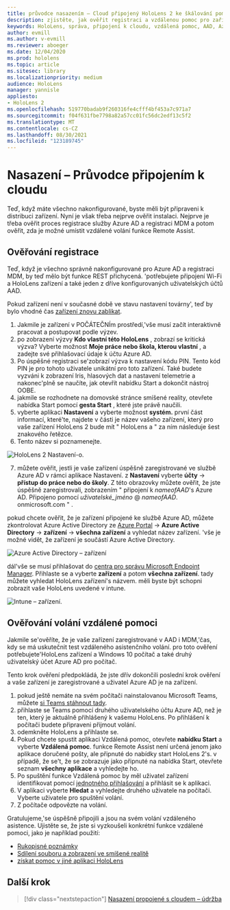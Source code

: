 ```yaml
---
title: průvodce nasazením – Cloud připojený HoloLens 2 ke škálování pomocí funkce Remote Assist – nasazení
description: zjistěte, jak ověřit registraci a vzdálenou pomoc pro zařízení HoloLens přes síť propojenou s cloudem.
keywords: HoloLens, správa, připojení k cloudu, vzdálená pomoc, AAD, Azure AD, MDM, správa mobilních zařízení
author: evmill
ms.author: v-evmill
ms.reviewer: aboeger
ms.date: 12/04/2020
ms.prod: hololens
ms.topic: article
ms.sitesec: library
ms.localizationpriority: medium
audience: HoloLens
manager: yannisle
appliesto:
- HoloLens 2
ms.openlocfilehash: 519770badab9f260316fe4cfff4bf453a7c971a7
ms.sourcegitcommit: f04f631fbe7798a82a57cc01fc56dc2edf13c5f2
ms.translationtype: MT
ms.contentlocale: cs-CZ
ms.lasthandoff: 08/30/2021
ms.locfileid: "123189745"
---
```

# <a name="deploy---cloud-connected-guide"></a>Nasazení – Průvodce připojením k cloudu

Teď, když máte všechno nakonfigurované, byste měli být připraveni k distribuci zařízení. Nyní je však třeba nejprve ověřit instalaci. Nejprve je třeba ověřit proces registrace služby Azure AD a registraci MDM a potom ověřit, zda je možné umístit vzdálené volání funkce Remote Assist.

## <a name="enrollment-validation"></a>Ověřování registrace

Teď, když je všechno správně nakonfigurované pro Azure AD a registraci MDM, by teď mělo být funkce REST přichycená. &#39;potřebujete připojení Wi-Fi a HoloLens zařízení a také jeden z dříve konfigurovaných uživatelských účtů AAD.

Pokud zařízení není v současné době ve stavu nastavení továrny&#39;, teď by bylo vhodné čas [zařízení znovu zablikat](/hololens/hololens-recovery#clean-reflash-the-device).

1. Jakmile je zařízení v POČÁTEČNÍm prostředí,&#39;vše musí začít interaktivně pracovat a postupovat podle výzev. 
1. po zobrazení výzvy **Kdo vlastní této HoloLens** , zobrazí se kritická výzva? Vyberte možnost **Moje práce nebo škola, kterou vlastní** , a zadejte své přihlašovací údaje k účtu Azure AD.
1. Po úspěšné registraci se&#39;zobrazí výzva k nastavení kódu PIN. Tento kód PIN je pro tohoto uživatele unikátní pro toto zařízení. Také budete vyzváni k zobrazení Iris, hlasových dat a nastavení telemetrie a nakonec&#39;plně se naučíte, jak otevřít nabídku Start a dokončit nástroj OOBE.
1. jakmile se rozhodnete na domovské stránce smíšené reality, otevřete nabídka Start pomocí **gesta Start** , které jste právě naučili.
1. vyberte aplikaci **Nastavení** a vyberte možnost **systém.** první část informací, které&#39;te, najdete v části je název vašeho zařízení, který pro vaše zařízení HoloLens 2 bude mít &quot; HoloLens a &quot; za ním následuje šest znakového řetězce.
1. Tento název si poznamenejte.

![HoloLens 2 Nastavení-o.](./images/hololens2-settings-about.jpg)

7. můžete ověřit, jestli je vaše zařízení úspěšně zaregistrované ve službě Azure AD v rámci aplikace Nastavení. z **Nastavení** vyberte **účty**  ->  **přístup do práce nebo do školy**. Z této obrazovky můžete ověřit, že jste úspěšně zaregistrovali, zobrazením &quot; připojení k _nameofAAD_&#39;s Azure AD. Připojeno pomocí _uživatelské_jméno_ @ _nameofAAD_. onmicrosoft.com &quot; .


pokud chcete ověřit, že je zařízení připojené ke službě Azure AD, můžete zkontrolovat Azure Active Directory ze [Azure Portal](https://portal.azure.com/#home)  ->  **Azure Active Directory**  ->  **zařízení**  ->  **všechna zařízení** a vyhledat název zařízení. &#39;vše je možné vidět, že zařízení je součástí Azure Active Directory.


![Azure Active Directory – zařízení](./images/aad-enrollment.png)

dál&#39;vše se musí přihlašovat do [centra pro správu Microsoft Endpoint Manager](https://endpoint.microsoft.com/#home). Přihlaste se a vyberte **zařízení** a potom **všechna zařízení**. tady můžete vyhledat HoloLens zařízení&#39;s názvem. měli byste být schopni zobrazit vaše HoloLens uvedené v intune.

![Intune – zařízení.](./images/endpoint-all-devices-enrolled.png)

## <a name="remote-assist-call-validation"></a>Ověřování volání vzdálené pomoci

Jakmile se&#39;ověříte, že je vaše zařízení zaregistrované v AAD i MDM,&#39;čas, kdy se má uskutečnit test vzdáleného asistenčního volání. pro toto ověření potřebujete&#39;HoloLens zařízení a Windows 10 počítač a také druhý uživatelský účet Azure AD pro počítač.

Tento krok ověření předpokládá, že jste dřív dokončili poslední krok ověření a vaše zařízení je zaregistrované a uživatel Azure AD je na zařízení.


1. pokud ještě nemáte na svém počítači nainstalovanou Microsoft Teams, můžete [si Teams stáhnout tady](https://www.microsoft.com/microsoft-365/microsoft-teams/download-app).
2. přihlaste se Teams pomocí druhého uživatelského účtu Azure AD, než je ten, který je aktuálně přihlášený k vašemu HoloLens. Po přihlášení k počítači budete připraveni přijmout volání.
3. odemkněte HoloLens a přihlaste se.
4. Pokud chcete spustit aplikaci Vzdálená pomoc, otevřete **nabídku Start** a vyberte **Vzdálená pomoc**. funkce Remote Assist není určená jenom jako aplikace doručené pošty, ale připnuté do nabídky start HoloLens 2&#39;s. v případě, že se&#39;t, že se zobrazuje jako připnuté na nabídka Start, otevřete seznam **všechny aplikace** a vyhledejte ho.
5. Po spuštění funkce Vzdálená pomoc by měl uživatel zařízení identifikovat pomocí [jednotného přihlašování](/azure/active-directory/manage-apps/what-is-single-sign-on) a přihlásit se k aplikaci.
6. V aplikaci vyberte **Hledat** a vyhledejte druhého uživatele na počítači. Vyberte uživatele pro spuštění volání.
7. Z počítače odpovězte na volání.

Gratulujeme,&#39;se úspěšně připojili a jsou na svém volání vzdáleného asistence. Ujistěte se, že jste si vyzkoušeli konkrétní funkce vzdálené pomoci, jako je například použití:

- [Rukopisné poznámky](/dynamics365/mixed-reality/remote-assist/add-annotations-hololens)
- [Sdílení souboru a zobrazení ve smíšené realitě](/dynamics365/mixed-reality/remote-assist/display-save-files)
- [získat pomoc v jiné aplikaci HoloLens](/dynamics365/mixed-reality/remote-assist/get-help-hololens-app-hololens)

## <a name="next-step"></a>Další krok

> [!div class="nextstepaction"]
> [Nasazení propojené s cloudem – údržba](hololens2-cloud-connected-maintain.md)